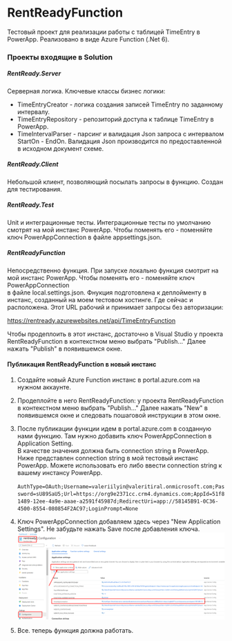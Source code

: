# RentReadyFunction

Тестовый проект для реализации работы с таблицей TimeEntry в PowerApp. Реализовано в виде Azure Function (.Net 6).     

### Проекты входящие в Solution
##### RentReady.Server
  Серверная логика. Ключевые классы бизнес логики:
- TimeEntryCreator - логика создания записей TimeEntry по заданному интервалу. 
- TimeEntryRepository - репозиторий доступа к таблице TimeEntry в PowerApp.
- TimeIntervalParser - парсинг и валидация Json запроса с интервалом StartOn - EndOn. Валидация Json производится по предоставленной в исходном документ схеме.

##### RentReady.Client
  Небольшой клиент, позволяющий посылать запросы в функцию. Создан для тестирования.

##### RentReady.Test
Unit и интеграционные тесты. Интеграционные тесты по умолчанию смотрят на мой инстанс PowerApp. Чтобы поменять его - поменяйте ключ PowerAppConnection в файле appsettings.json.

##### RentReadyFunction
Непосредственно функция. При запуске локально функция смотрит на мой инстанс PowerApp. Чтобы поменять его - поменяйте ключ PowerAppConnection  
в файле local.settings.json.
Фнукция подготовлена к деплойменту в инстанс, созданный на моем тестовом хостинге. Где сейчас и расположена.
Этот URL рабочий и принимает запросы без авторизации:

https://rentready.azurewebsites.net/api/TimeEntryFunction

Чтобы продеплоить в этот инстанс, достаточно в Visual Studio у проекта RentReadyFunction в контекстном меню выбрать "Publish..." 
Далее нажать "Publish" в появившемся окне.

#### Публикация RentReadyFunction в новый инстанс

1. Создайте новый Azure Function инстанс в portal.azure.com на нужном аккаунте.
2. Продеплойте в него RentReadyFunction: у проекта RentReadyFunction в контекстном меню выбрать "Publish..."
   Далее нажать "New" в появившемся окне и следовать пошаговой инструкции в этом окне.
3. После публикации функции идем в portal.azure.com в созданную нами функцию. Там нужно добавить ключ PowerAppConnection в Application Setting.  
В качестве значения должна быть connection string в PowerApp. Ниже представлен connection string в мой тестовый инстанс PowerApp. Можете использовать его либо ввести connection string к вашему инстансу PowerApp.

   `AuthType=OAuth;Username=valeriilyin@valeritiral.onmicrosoft.com;Password=sU89SaU5;Url=https://org9e2371cc.crm4.dynamics.com;AppId=51f81489-12ee-4a9e-aaae-a2591f45987d;RedirectUri=app://58145B91-0C36-4500-8554-080854F2AC97;LoginPrompt=None`
4. Ключ PowerAppConnection добавляем здесь через "New Application Settings". Не забудьте нажать Save после добавления ключа.   
   ![New Application Settings](add-app-settings.png)
5. Все. теперь функция должна работать. 








